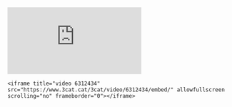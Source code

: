 <div class="container-iframe">
    <iframe src="https://www.youtube.com/embed/qUVTwGVOzJc?si=Zdkaw-S_wV98-Fhw" title="YouTube video player" frameborder="0" allow="accelerometer; clipboard-write; encrypted-media; gyroscope; picture-in-picture; web-share" referrerpolicy="strict-origin-when-cross-origin" allowfullscreen></iframe>

    <iframe title="video 6312434" src="https://www.3cat.cat/3cat/video/6312434/embed/" allowfullscreen scrolling="no" frameborder="0"></iframe>
</div>

